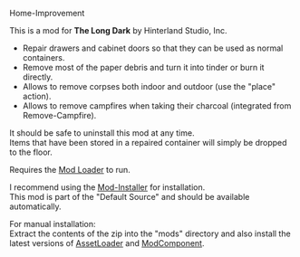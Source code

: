 Home-Improvement


This is a mod for **The Long Dark** by Hinterland Studio, Inc.


* Repair drawers and cabinet doors so that they can be used as normal containers.
* Remove most of the paper debris and turn it into tinder or burn it directly.
* Allows to remove corpses both indoor and outdoor (use the "place" action).
* Allows to remove campfires when taking their charcoal (integrated from Remove-Campfire).


It should be safe to uninstall this mod at any time.  
Items that have been stored in a repaired container will simply be dropped to the floor.


Requires the [Mod Loader](https://github.com/zeobviouslyfakeacc/ModLoaderInstaller) to run.


I recommend using the [Mod-Installer](https://github.com/WulfMarius/Mod-Installer) for installation.  
This mod is part of the "Default Source" and should be available automatically.

For manual installation:  
Extract the contents of the zip into the "mods" directory and also install the latest versions of [AssetLoader](https://github.com/WulfMarius/AssetLoader) and [ModComponent](https://github.com/WulfMarius/ModComponent).
